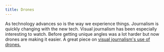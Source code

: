 ```yaml
---
title: Drones
---
```

As technology advances so is the way we experience things. Journalism is quickly changing with the new tech. Visual journalism
has been especially interesting to watch. Before getting unique angles was a lot harder but now drones are making it easier. 
A great piece on [visual journalism's use of drones.](https://www.nytimes.com/2018/05/02/technology/personaltech/visual-journalism-drones.html?rref=collection%2Fsectioncollection%2Fbusiness-media&action=click&contentCollection=media&region=stream&module=stream_unit&version=latest&contentPlacement=8&pgtype=sectionfront)
